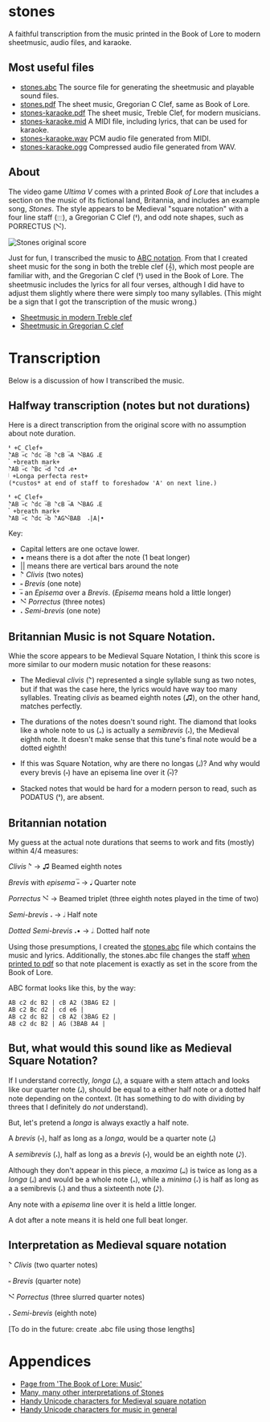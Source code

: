 # stones

A faithful transcription from the music printed in the Book of Lore to modern sheetmusic, audio files, and karaoke.

## Most useful files

* [stones.abc](/src/stones.abc) The source file for generating the
  sheetmusic and playable sound files.
* [stones.pdf](../../raw/master/objects/stones.pdf) The sheet music, Gregorian C Clef, same as Book of Lore.
* [stones-karaoke.pdf](../../raw/master/objects/stones-karaoke.pdf) The sheet music, Treble Clef, for modern musicians.
* [stones-karaoke.mid](../../raw/master/objects/stones-karaoke.mid) A
  MIDI file, including lyrics, that can be used for karaoke. 
* [stones-karaoke.wav](../../raw/master/objects/stones-karaoke.wav)
  PCM audio file generated from MIDI.
* [stones-karaoke.ogg](../../raw/master/objects/stones-karaoke.ogg)
  Compressed audio file generated from WAV.

## About

The video game *Ultima V* comes with a printed *Book of Lore* that
includes a section on the music of its fictional land, Britannia, and
includes an example song, *Stones*. The style appears to be Medieval
"square notation" with a four line staff (𝄙), a Gregorian C Clef (𝇐),
and odd note shapes, such as PORRECTUS (𝇙).

![Stones original score](../../raw/master/README.md.d/score.png "The original score of Stones")

Just for fun, I transcribed the music to 
[ABC notation](http://abcnotation.com/ "Oft used for traditional and folk music"). 
From that I
created sheet music for the song in both the treble clef (𝄞), which
most people are familiar with, and the Gregorian C clef (𝇐) used in
the Book of Lore. The sheetmusic includes the lyrics for all four
verses, although I did have to adjust them slightly where there were
simply too many syllables. (This might be a sign that I got the
transcription of the music wrong.)


* [Sheetmusic in modern Treble clef](../../raw/master/objects/stones-karaoke.pdf)
* [Sheetmusic in Gregorian C clef](../../raw/master/objects/stones.pdf)

# Transcription

Below is a discussion of how I transcribed the music.

## Halfway transcription (notes but not durations)

Here is a direct transcription from the original score with no assumption about note duration.

    𝇐 +C Clef+
    𝇕AB 𝆸̅c 𝇕dc 𝆸̅B 𝇕cB 𝆸̅A 𝇙BAG 𝆺E
    𝄒 +breath mark+
    𝇕AB 𝆸̅c 𝇕Bc 𝆸̅d 𝇕cd 𝆺e•
    𝇁 +Longa perfecta rest+
    (*custos* at end of staff to foreshadow 'A' on next line.)

    𝇐 +C Clef+
    𝇕AB 𝆸̅c 𝇕dc 𝆸̅B 𝇕cB 𝆸̅A 𝇙BAG 𝆺E
    𝄒 +breath mark+
    𝇕AB 𝆸̅c 𝇕dc 𝆸̅b 𝇕AG𝇙BAB  𝆺|A|•

Key: 

* Capital letters are one octave lower.
* • means there is a dot after the note (1 beat longer)
* || means there are vertical bars around the note
* 𝇕 *Clivis* (two notes)
* 𝆸 *Brevis* (one note)
* 𝆸̅ an *Episema* over a *Brevis*. (*Episema* means hold a little longer)
* 𝇙 *Porrectus* (three notes)
* 𝆺 *Semi-brevis* (one note)

## Britannian Music is not Square Notation.

Whie the score appears to be Medieval Square Notation, I think this score is more
similar to our modern music notation for these reasons:

* The Medieval *clivis* (𝇕) represented a single syllable sung as two
notes, but if that was the case here, the lyrics would have way too
many syllables. Treating *clivis* as beamed eighth notes (♫), on the
other hand, matches perfectly.

* The durations of the notes doesn't sound right. The diamond that
looks like a whole note to us (𝅝) is actually a *semibrevis* (𝆺), the
Medieval eighth note. It doesn't make sense that this tune's final
note would be a dotted eighth!

* If this was Square Notation, why are there no longas (𝆷)? And why would every brevis (𝆸)
have an episema line over it (𝆸̅)?

* Stacked notes that would be hard for a modern person to read, such
as PODATUS (𝇔), are absent.

## Britannian notation

My guess at the actual note durations that seems to work and fits
(mostly) within 4/4 measures:

*Clivis* 𝇕 → ♫ Beamed eighth notes

*Brevis* with *episema* 𝆸̅ → 𝅘𝅥 Quarter note

*Porrectus* 𝇙 → Beamed triplet (three eighth notes played in the time of two)

*Semi-brevis* 𝆺 → 𝅗𝅥 Half note

*Dotted Semi-brevis* 𝆺• → 𝅗𝅥𝅭 Dotted half note

Using those presumptions, I created the [stones.abc](/src/stones.abc) 
file which contains the music and lyrics. Additionally, the stones.abc file
changes the staff [when printed to pdf](../../raw/master/objects/stones.pdf) 
so that note placement is exactly as set in the score from the Book of Lore.

ABC format looks like this, by the way:

    AB c2 dc B2 | cB A2 (3BAG E2 |
    AB c2 Bc d2 | cd e6 |
    AB c2 dc B2 | cB A2 (3BAG E2 |
    AB c2 dc B2 | AG (3BAB A4 |

## But, what would this sound like as Medieval Square Notation? 

If I understand correctly, *longa* (𝆷), a square with a stem attach
and looks like our quarter note (𝅘𝅥), should be equal to a either half
note or a dotted half note depending on the context. (It has something
to do with dividing by threes that I definitely do *not* understand).

But, let's pretend a *longa* is always exactly a half note.

A *brevis* (𝆸), half as long as a *longa*, would be a quarter
note (𝅘𝅥)

A *semibrevis* (𝆺), half as long as a *brevis* (𝆸), would be an eighth
note (𝅘𝅥𝅮). 

Although they don't appear in this piece, a *maxima* (𝆶) is twice as
long as a *longa* (𝆷) and would be a whole note (𝅝), while a *minima*
(𝆺𝅥) is half as long as a a semibrevis (𝆺) and thus a sixteenth note (𝅘𝅥𝅯).

Any note with a *episema* line over it is held a little longer.

A dot after a note means it is held one full beat longer.

## Interpretation as Medieval square notation

𝇕 *Clivis* (two quarter notes)

𝆸 *Brevis* (quarter note)

𝇙 *Porrectus* (three slurred quarter notes)

𝆺 *Semi-brevis* (eighth note)

[To do in the future: create .abc file using those lengths]

# Appendices
* [Page from 'The Book of Lore: Music'](../../raw/master/README.md.d/The%20Book%20of%20Lore:%20Music.png "Copyright 1988 Lord British & Origin")
* [Many, many other interpretations of Stones](http://joxter.net/ "The Stones Archive")
* [Handy Unicode characters for Medieval square notation](../../raw/master/objects/README.md.d/medieval.md)
* [Handy Unicode characters for music in general](../../raw/master/objects/README.md.d/musical.md)
